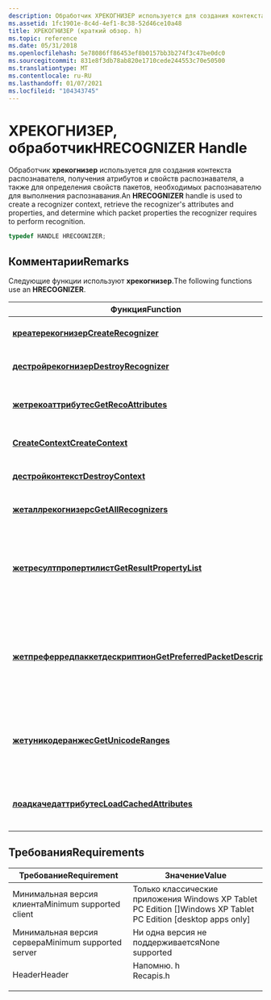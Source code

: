 ```yaml
---
description: Обработчик ХРЕКОГНИЗЕР используется для создания контекста распознавателя, получения атрибутов и свойств распознавателя, а также для определения свойств пакетов, необходимых распознавателю для выполнения распознавания.
ms.assetid: 1fc1901e-8c4d-4ef1-8c38-52d46ce10a48
title: ХРЕКОГНИЗЕР (краткий обзор. h)
ms.topic: reference
ms.date: 05/31/2018
ms.openlocfilehash: 5e78086ff86453ef8b0157bb3b274f3c47be0dc0
ms.sourcegitcommit: 831e8f3db78ab820e1710cede244553c70e50500
ms.translationtype: MT
ms.contentlocale: ru-RU
ms.lasthandoff: 01/07/2021
ms.locfileid: "104343745"
---
```

# <a name="hrecognizer-handle"></a><span data-ttu-id="62f3b-103">ХРЕКОГНИЗЕР, обработчик</span><span class="sxs-lookup"><span data-stu-id="62f3b-103">HRECOGNIZER Handle</span></span>

<span data-ttu-id="62f3b-104">Обработчик **хрекогнизер** используется для создания контекста распознавателя, получения атрибутов и свойств распознавателя, а также для определения свойств пакетов, необходимых распознавателю для выполнения распознавания.</span><span class="sxs-lookup"><span data-stu-id="62f3b-104">An **HRECOGNIZER** handle is used to create a recognizer context, retrieve the recognizer's attributes and properties, and determine which packet properties the recognizer requires to perform recognition.</span></span>


```C++
typedef HANDLE HRECOGNIZER;
```



## <a name="remarks"></a><span data-ttu-id="62f3b-105">Комментарии</span><span class="sxs-lookup"><span data-stu-id="62f3b-105">Remarks</span></span>

<span data-ttu-id="62f3b-106">Следующие функции используют **хрекогнизер**.</span><span class="sxs-lookup"><span data-stu-id="62f3b-106">The following functions use an **HRECOGNIZER**.</span></span>



| <span data-ttu-id="62f3b-107">Функция</span><span class="sxs-lookup"><span data-stu-id="62f3b-107">Function</span></span>                                                               | <span data-ttu-id="62f3b-108">Описание</span><span class="sxs-lookup"><span data-stu-id="62f3b-108">Description</span></span>                                                                                        |
|------------------------------------------------------------------------|----------------------------------------------------------------------------------------------------|
| [<span data-ttu-id="62f3b-109">**креатерекогнизер**</span><span class="sxs-lookup"><span data-stu-id="62f3b-109">**CreateRecognizer**</span></span>](/windows/desktop/api/recapis/nf-recapis-createrecognizer)                           | <span data-ttu-id="62f3b-110">Создает распознаватель.</span><span class="sxs-lookup"><span data-stu-id="62f3b-110">Creates a recognizer.</span></span><br/>                                                                   |
| [<span data-ttu-id="62f3b-111">**дестройрекогнизер**</span><span class="sxs-lookup"><span data-stu-id="62f3b-111">**DestroyRecognizer**</span></span>](/windows/desktop/api/recapis/nf-recapis-destroyrecognizer)                         | <span data-ttu-id="62f3b-112">Уничтожает распознаватель.</span><span class="sxs-lookup"><span data-stu-id="62f3b-112">Destroys a recognizer.</span></span><br/>                                                                  |
| [<span data-ttu-id="62f3b-113">**жетрекоаттрибутес**</span><span class="sxs-lookup"><span data-stu-id="62f3b-113">**GetRecoAttributes**</span></span>](/windows/desktop/api/recapis/nf-recapis-getrecoattributes)                         | <span data-ttu-id="62f3b-114">Возвращает атрибуты распознавателя.</span><span class="sxs-lookup"><span data-stu-id="62f3b-114">Returns the attributes of the recognizer.</span></span><br/>                                               |
| [<span data-ttu-id="62f3b-115">**CreateContext**</span><span class="sxs-lookup"><span data-stu-id="62f3b-115">**CreateContext**</span></span>](/windows/desktop/api/recapis/nf-recapis-createcontext)                                 | <span data-ttu-id="62f3b-116">Создает контекст распознавателя.</span><span class="sxs-lookup"><span data-stu-id="62f3b-116">Creates a recognizer context.</span></span><br/>                                                           |
| [<span data-ttu-id="62f3b-117">**дестройконтекст**</span><span class="sxs-lookup"><span data-stu-id="62f3b-117">**DestroyContext**</span></span>](/windows/desktop/api/recapis/nf-recapis-destroycontext)                               | <span data-ttu-id="62f3b-118">Уничтожает контекст распознавателя.</span><span class="sxs-lookup"><span data-stu-id="62f3b-118">Destroys a recognizer context.</span></span><br/>                                                          |
| [<span data-ttu-id="62f3b-119">**жеталлрекогнизерс**</span><span class="sxs-lookup"><span data-stu-id="62f3b-119">**GetAllRecognizers**</span></span>](/windows/desktop/api/recapis/nf-recapis-getallrecognizers)                         | <span data-ttu-id="62f3b-120">Получает все Распознаватели.</span><span class="sxs-lookup"><span data-stu-id="62f3b-120">Gets all recognizers.</span></span><br/>                                                                   |
| [<span data-ttu-id="62f3b-121">**жетресултпропертилист**</span><span class="sxs-lookup"><span data-stu-id="62f3b-121">**GetResultPropertyList**</span></span>](/windows/desktop/api/recapis/nf-recapis-getresultpropertylist)                 | <span data-ttu-id="62f3b-122">Получает список свойств, которые может вернуть распознаватель для диапазона результатов.</span><span class="sxs-lookup"><span data-stu-id="62f3b-122">Retrieves a list of properties the recognizer can return for a result range.</span></span><br/>            |
| [<span data-ttu-id="62f3b-123">**жетпреферредпаккетдескриптион**</span><span class="sxs-lookup"><span data-stu-id="62f3b-123">**GetPreferredPacketDescription**</span></span>](/windows/desktop/api/recapis/nf-recapis-getpreferredpacketdescription) | <span data-ttu-id="62f3b-124">Извлекает описание пакета, содержащего свойства пакета, которые использует распознаватель.</span><span class="sxs-lookup"><span data-stu-id="62f3b-124">Retrieves a packet description that contains the packet properties the recognizer uses.</span></span><br/> |
| [<span data-ttu-id="62f3b-125">**жетуникодеранжес**</span><span class="sxs-lookup"><span data-stu-id="62f3b-125">**GetUnicodeRanges**</span></span>](/windows/desktop/api/recapis/nf-recapis-getunicoderanges)                           | <span data-ttu-id="62f3b-126">Извлекает диапазоны точек Юникода, которые поддерживает распознаватель.</span><span class="sxs-lookup"><span data-stu-id="62f3b-126">Retrieves the ranges of Unicode points that the recognizer supports.</span></span><br/>                    |
| [<span data-ttu-id="62f3b-127">**лоадкачедаттрибутес**</span><span class="sxs-lookup"><span data-stu-id="62f3b-127">**LoadCachedAttributes**</span></span>](/windows/desktop/api/recapis/nf-recapis-loadcachedattributes)                   | <span data-ttu-id="62f3b-128">Загружает кэшированные атрибуты распознавателя.</span><span class="sxs-lookup"><span data-stu-id="62f3b-128">Loads the cached attributes of a recognizer.</span></span><br/>                                            |



 

## <a name="requirements"></a><span data-ttu-id="62f3b-129">Требования</span><span class="sxs-lookup"><span data-stu-id="62f3b-129">Requirements</span></span>



| <span data-ttu-id="62f3b-130">Требование</span><span class="sxs-lookup"><span data-stu-id="62f3b-130">Requirement</span></span> | <span data-ttu-id="62f3b-131">Значение</span><span class="sxs-lookup"><span data-stu-id="62f3b-131">Value</span></span> |
|-------------------------------------|--------------------------------------------------------------------------------------|
| <span data-ttu-id="62f3b-132">Минимальная версия клиента</span><span class="sxs-lookup"><span data-stu-id="62f3b-132">Minimum supported client</span></span><br/> | <span data-ttu-id="62f3b-133">Только классические приложения Windows XP Tablet PC Edition \[\]</span><span class="sxs-lookup"><span data-stu-id="62f3b-133">Windows XP Tablet PC Edition \[desktop apps only\]</span></span><br/>                        |
| <span data-ttu-id="62f3b-134">Минимальная версия сервера</span><span class="sxs-lookup"><span data-stu-id="62f3b-134">Minimum supported server</span></span><br/> | <span data-ttu-id="62f3b-135">Ни одна версия не поддерживается</span><span class="sxs-lookup"><span data-stu-id="62f3b-135">None supported</span></span><br/>                                                            |
| <span data-ttu-id="62f3b-136">Header</span><span class="sxs-lookup"><span data-stu-id="62f3b-136">Header</span></span><br/>                   | <dl> <span data-ttu-id="62f3b-137"><dt>Напомню. h</dt></span><span class="sxs-lookup"><span data-stu-id="62f3b-137"><dt>Recapis.h</dt></span></span> </dl> |



 

 




